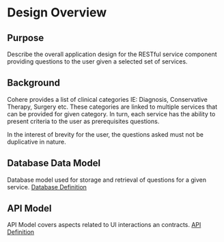 # Design Overview
## Purpose 
Describe the overall application design for the RESTful service component providing questions to the user
given a selected set of services.

## Background
Cohere provides a list of clinical categories IE: Diagnosis, Conservative Therapy, Surgery etc.
These categories are linked to multiple services that can be provided for given category. In turn, each service
has the ability to present criteria to the user as prerequisites questions.

In the interest of brevity for the user, the questions asked must not be duplicative in nature.

## Database Data Model
Database model used for storage and retrieval of questions for a given service.
[Database Definition](DatabaseDefinition.md)

## API Model
API Model covers aspects related to UI interactions an contracts.
[API Definition](APIDefinition.md)
